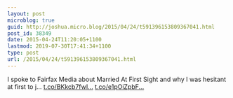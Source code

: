 ```yaml
---
layout: post
microblog: true
guid: http://joshua.micro.blog/2015/04/24/t591396153809367041.html
post_id: 38349
date: 2015-04-24T11:20:05+1100
lastmod: 2019-07-30T17:41:34+1100
type: post
url: /2015/04/24/t591396153809367041.html
---
```

I spoke to Fairfax Media about Married At First Sight and why I was hesitant at first to j… [t.co/BKkcb7fwI...](http://t.co/BKkcb7fwIY) [t.co/e1pOiZpbF...](http://t.co/e1pOiZpbFh)
